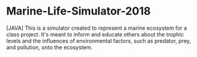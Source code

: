 # Marine-Life-Simulator-2018

[JAVA] This is a simulator created to represent a marine ecosystem for a class project.
It's meant to inform and educate others about the trophic levels and the influences of
environmental factors, such as predator, prey, and pollution, onto the ecosystem.
